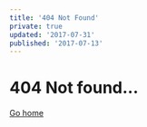 ```yaml
---
title: '404 Not Found'
private: true
updated: '2017-07-31'
published: '2017-07-13'
---
```

# 404 Not found...

[Go home](/)